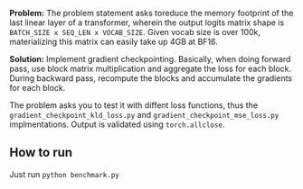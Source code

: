 **Problem:** The problem statement asks toreduce the memory footprint of the last linear layer of a transformer, wherein the output logits matrix shape is `BATCH_SIZE x SEQ_LEN x VOCAB_SIZE`. Given vocab size is over 100k, materializing this matrix can easily take up 4GB at BF16.

**Solution:** Implement gradient checkpointing. Basically, when doing forward pass, use block matrix multiplication and aggregate the loss for each block. During backward pass, recompute the blocks and accumulate the gradients for each block.

The problem asks you to test it with diffent loss functions, thus the `gradient_checkpoint_kld_loss.py` and `gradient_checkpoint_mse_loss.py` implmentations. Output is validated using `torch.allclose`.

## How to run
Just run `python benchmark.py`